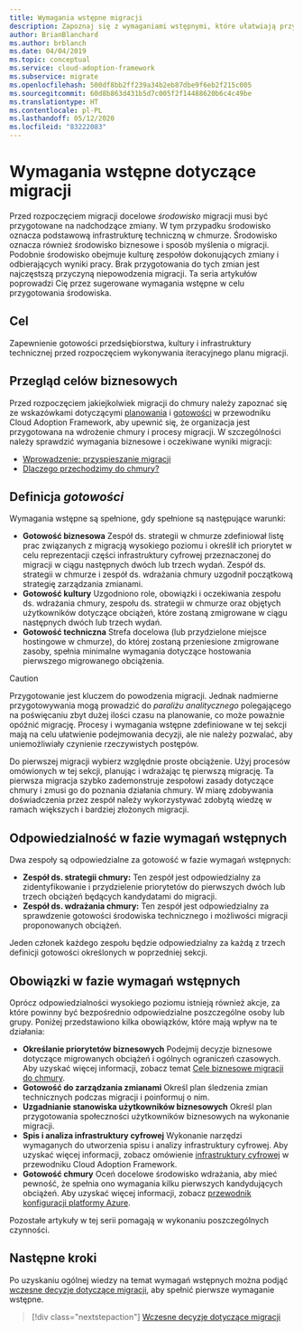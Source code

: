 ```yaml
---
title: Wymagania wstępne migracji
description: Zapoznaj się z wymaganiami wstępnymi, które ułatwiają przygotowanie się do migracji do chmury i pomagają uniknąć typowych przyczyn niepowodzenia migracji.
author: BrianBlanchard
ms.author: brblanch
ms.date: 04/04/2019
ms.topic: conceptual
ms.service: cloud-adoption-framework
ms.subservice: migrate
ms.openlocfilehash: 500df8bb2ff239a34b2eb87dbe9f6eb2f215c005
ms.sourcegitcommit: 60d8b863d431b5d7c005f2f14488620b6c4c49be
ms.translationtype: HT
ms.contentlocale: pl-PL
ms.lasthandoff: 05/12/2020
ms.locfileid: "83222083"
---
```

# <a name="prerequisites-for-migration"></a>Wymagania wstępne dotyczące migracji

Przed rozpoczęciem migracji docelowe _środowisko_ migracji musi być przygotowane na nadchodzące zmiany. W tym przypadku środowisko oznacza podstawową infrastrukturę techniczną w chmurze. Środowisko oznacza również środowisko biznesowe i sposób myślenia o migracji. Podobnie środowisko obejmuje kulturę zespołów dokonujących zmiany i odbierających wyniki pracy. Brak przygotowania do tych zmian jest najczęstszą przyczyną niepowodzenia migracji. Ta seria artykułów poprowadzi Cię przez sugerowane wymagania wstępne w celu przygotowania środowiska.

## <a name="objective"></a>Cel

Zapewnienie gotowości przedsiębiorstwa, kultury i infrastruktury technicznej przed rozpoczęciem wykonywania iteracyjnego planu migracji.

## <a name="review-business-drivers"></a>Przegląd celów biznesowych

Przed rozpoczęciem jakiejkolwiek migracji do chmury należy zapoznać się ze wskazówkami dotyczącymi [planowania](../../../strategy/index.md) i [gotowości](../../../ready/index.md) w przewodniku Cloud Adoption Framework, aby upewnić się, że organizacja jest przygotowana na wdrożenie chmury i procesy migracji. W szczególności należy sprawdzić wymagania biznesowe i oczekiwane wyniki migracji:

- [Wprowadzenie: przyspieszanie migracji](../../../get-started/migrate.md)
- [Dlaczego przechodzimy do chmury?](../../../strategy/motivations.md)

## <a name="definition-of-_done_"></a>Definicja _gotowości_

Wymagania wstępne są spełnione, gdy spełnione są następujące warunki:

- **Gotowość biznesowa** Zespół ds. strategii w chmurze zdefiniował listę prac związanych z migracją wysokiego poziomu i określił ich priorytet w celu reprezentacji części infrastruktury cyfrowej przeznaczonej do migracji w ciągu następnych dwóch lub trzech wydań. Zespół ds. strategii w chmurze i zespół ds. wdrażania chmury uzgodnił początkową strategię zarządzania zmianami.
- **Gotowość kultury** Uzgodniono role, obowiązki i oczekiwania zespołu ds. wdrażania chmury, zespołu ds. strategii w chmurze oraz objętych użytkowników dotyczące obciążeń, które zostaną zmigrowane w ciągu następnych dwóch lub trzech wydań.
- **Gotowość techniczna** Strefa docelowa (lub przydzielone miejsce hostingowe w chmurze), do której zostaną przeniesione zmigrowane zasoby, spełnia minimalne wymagania dotyczące hostowania pierwszego migrowanego obciążenia.

> [!CAUTION]
> Przygotowanie jest kluczem do powodzenia migracji. Jednak nadmierne przygotowywania mogą prowadzić do _paraliżu analitycznego_ polegającego na poświęcaniu zbyt dużej ilości czasu na planowanie, co może poważnie opóźnić migrację. Procesy i wymagania wstępne zdefiniowane w tej sekcji mają na celu ułatwienie podejmowania decyzji, ale nie należy pozwalać, aby uniemożliwiały czynienie rzeczywistych postępów.
>
> Do pierwszej migracji wybierz względnie proste obciążenie. Użyj procesów omówionych w tej sekcji, planując i wdrażając tę pierwszą migrację. Ta pierwsza migracja szybko zademonstruje zespołowi zasady dotyczące chmury i zmusi go do poznania działania chmury. W miarę zdobywania doświadczenia przez zespół należy wykorzystywać zdobytą wiedzę w ramach większych i bardziej złożonych migracji.

## <a name="accountability-during-prerequisites"></a>Odpowiedzialność w fazie wymagań wstępnych

Dwa zespoły są odpowiedzialne za gotowość w fazie wymagań wstępnych:

- **Zespół ds. strategii chmury:** Ten zespół jest odpowiedzialny za zidentyfikowanie i przydzielenie priorytetów do pierwszych dwóch lub trzech obciążeń będących kandydatami do migracji.
- **Zespół ds. wdrażania chmury:** Ten zespół jest odpowiedzialny za sprawdzenie gotowości środowiska technicznego i możliwości migracji proponowanych obciążeń.

Jeden członek każdego zespołu będzie odpowiedzialny za każdą z trzech definicji gotowości określonych w poprzedniej sekcji.

## <a name="responsibilities-during-prerequisites"></a>Obowiązki w fazie wymagań wstępnych

Oprócz odpowiedzialności wysokiego poziomu istnieją również akcje, za które powinny być bezpośrednio odpowiedzialne poszczególne osoby lub grupy. Poniżej przedstawiono kilka obowiązków, które mają wpływ na te działania:

- **Określanie priorytetów biznesowych** Podejmij decyzje biznesowe dotyczące migrowanych obciążeń i ogólnych ograniczeń czasowych. Aby uzyskać więcej informacji, zobacz temat [Cele biznesowe migracji do chmury](../../../strategy/motivations.md).
- **Gotowość do zarządzania zmianami** Określ plan śledzenia zmian technicznych podczas migracji i poinformuj o nim.
- **Uzgadnianie stanowiska użytkowników biznesowych** Określ plan przygotowania społeczności użytkowników biznesowych na wykonanie migracji.
- **Spis i analiza infrastruktury cyfrowej** Wykonanie narzędzi wymaganych do utworzenia spisu i analizy infrastruktury cyfrowej. Aby uzyskać więcej informacji, zobacz omówienie [infrastruktury cyfrowej](../../../digital-estate/index.md) w przewodniku Cloud Adoption Framework.
- **Gotowość chmury** Oceń docelowe środowisko wdrażania, aby mieć pewność, że spełnia ono wymagania kilku pierwszych kandydujących obciążeń. Aby uzyskać więcej informacji, zobacz [przewodnik konfiguracji platformy Azure](../../../ready/azure-setup-guide/index.md).

Pozostałe artykuły w tej serii pomagają w wykonaniu poszczególnych czynności.

## <a name="next-steps"></a>Następne kroki

Po uzyskaniu ogólnej wiedzy na temat wymagań wstępnych można podjąć [wczesne decyzje dotyczące migracji](./decisions.md), aby spełnić pierwsze wymaganie wstępne.

> [!div class="nextstepaction"]
> [Wczesne decyzje dotyczące migracji](./decisions.md)

